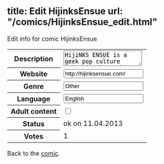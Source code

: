 title: Edit HijinksEnsue
url: "/comics/HijinksEnsue_edit.html"
---
Edit info for comic HijinksEnsue

<form name="comic" action="http://gaepostmail.appengine.com/comic" name="post">
<table class="comicinfo">
<tr>
<th>Description</th><td><textarea name="description">HijiNKS ENSUE is a geek pop culture webcomic that makes fun of the latest news in tv, movies, Sci-Fi, technology and the Internet</textarea></td>
</tr>
<tr>
<th>Website</th><td><input type="text" name="url" value="http://hijinksensue.com/"/></td>
</tr>
<tr>
<th>Genre</th><td><input type="text" name="genre" value="Other"/></td>
</tr>
<tr>
<th>Language</th><td><input type="text" name="language" value="English"/></td>
</tr>
<tr>
<th>Adult content</th><td><input type="checkbox" name="adult" value="adult" /></td>
</tr>
<tr>
<th>Status</th><td>ok on 11.04.2013</td>
</tr>
<tr>
<th>Votes</th><td>1</div></td>
</tr>
</table>
</form>

Back to the [comic](/comics/HijinksEnsue.html).
